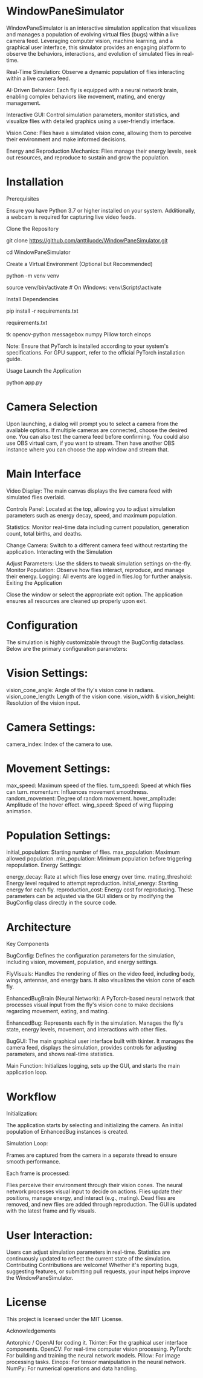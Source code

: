 # WindowPaneSimulator
WindowPaneSimulator is an interactive simulation application that visualizes and manages a population of evolving virtual flies (bugs) within a live camera feed. Leveraging computer vision, machine learning, and a graphical user interface, this simulator provides an engaging platform to observe the behaviors, interactions, and evolution of simulated flies in real-time.

Real-Time Simulation: Observe a dynamic population of flies interacting within a live camera feed.

AI-Driven Behavior: Each fly is equipped with a neural network brain, enabling complex behaviors like movement, mating, and energy management.

Interactive GUI: Control simulation parameters, monitor statistics, and visualize flies with detailed graphics using a user-friendly interface.

Vision Cone: Flies have a simulated vision cone, allowing them to perceive their environment and make informed decisions.

Energy and Reproduction Mechanics: Flies manage their energy levels, seek out resources, and reproduce to sustain and grow the population.

# Installation

Prerequisites

Ensure you have Python 3.7 or higher installed on your system. Additionally, a webcam is required for capturing live video feeds.

Clone the Repository

git clone https://github.com/anttiluode/WindowPaneSimulator.git

cd WindowPaneSimulator

Create a Virtual Environment (Optional but Recommended)

python -m venv venv

source venv/bin/activate  # On Windows: venv\Scripts\activate

Install Dependencies

pip install -r requirements.txt

requirements.txt

tk
opencv-python
messagebox
numpy
Pillow
torch
einops

Note: Ensure that PyTorch is installed according to your system's specifications. For GPU support, refer to the official PyTorch installation guide.

Usage
Launch the Application

python app.py

# Camera Selection

Upon launching, a dialog will prompt you to select a camera from the available options. If multiple cameras are connected, choose the desired one. You can also test the camera feed before confirming. You could also use OBS virtual cam, if you want to stream. Then have another OBS instance where 
you can choose the app window and stream that. 

# Main Interface

Video Display: The main canvas displays the live camera feed with simulated flies overlaid.

Controls Panel: Located at the top, allowing you to adjust simulation parameters such as energy decay, speed, and maximum population.

Statistics: Monitor real-time data including current population, generation count, total births, and deaths.

Change Camera: Switch to a different camera feed without restarting the application.
Interacting with the Simulation

Adjust Parameters: Use the sliders to tweak simulation settings on-the-fly.
Monitor Population: Observe how flies interact, reproduce, and manage their energy.
Logging: All events are logged in flies.log for further analysis.
Exiting the Application

Close the window or select the appropriate exit option. The application ensures all resources are cleaned up properly upon exit.

# Configuration
The simulation is highly customizable through the BugConfig dataclass. Below are the primary configuration parameters:

# Vision Settings:

vision_cone_angle: Angle of the fly's vision cone in radians.
vision_cone_length: Length of the vision cone.
vision_width & vision_height: Resolution of the vision input.

# Camera Settings:

camera_index: Index of the camera to use.
 
# Movement Settings:

max_speed: Maximum speed of the flies.
turn_speed: Speed at which flies can turn.
momentum: Influences movement smoothness.
random_movement: Degree of random movement.
hover_amplitude: Amplitude of the hover effect.
wing_speed: Speed of wing flapping animation.

# Population Settings:

initial_population: Starting number of flies.
max_population: Maximum allowed population.
min_population: Minimum population before triggering repopulation.
Energy Settings:

energy_decay: Rate at which flies lose energy over time.
mating_threshold: Energy level required to attempt reproduction.
initial_energy: Starting energy for each fly.
reproduction_cost: Energy cost for reproducing.
These parameters can be adjusted via the GUI sliders or by modifying the BugConfig class directly in the source code.

# Architecture

Key Components

BugConfig: Defines the configuration parameters for the simulation, including vision, movement, population, and energy settings.

FlyVisuals: Handles the rendering of flies on the video feed, including body, wings, antennae, and energy bars. It also visualizes the vision cone of each fly.

EnhancedBugBrain (Neural Network): A PyTorch-based neural network that processes visual input from the fly's vision cone to make decisions regarding movement, eating, and mating.

EnhancedBug: Represents each fly in the simulation. Manages the fly's state, energy levels, movement, and interactions with other flies.

BugGUI: The main graphical user interface built with tkinter. It manages the camera feed, displays the simulation, provides controls for adjusting parameters, and shows real-time statistics.

Main Function: Initializes logging, sets up the GUI, and starts the main application loop.

# Workflow

Initialization:

The application starts by selecting and initializing the camera.
An initial population of EnhancedBug instances is created.

Simulation Loop:

Frames are captured from the camera in a separate thread to ensure smooth performance.

Each frame is processed:

Flies perceive their environment through their vision cones.
The neural network processes visual input to decide on actions.
Flies update their positions, manage energy, and interact (e.g., mating).
Dead flies are removed, and new flies are added through reproduction.
The GUI is updated with the latest frame and fly visuals.

# User Interaction:

Users can adjust simulation parameters in real-time.
Statistics are continuously updated to reflect the current state of the simulation.
Contributing
Contributions are welcome! Whether it's reporting bugs, suggesting features, or submitting pull requests, your input helps improve the WindowPaneSimulator.

# License
This project is licensed under the MIT License.

Acknowledgements

Antorphic / OpenAI for coding it. 
Tkinter: For the graphical user interface components.
OpenCV: For real-time computer vision processing.
PyTorch: For building and training the neural network models.
Pillow: For image processing tasks.
Einops: For tensor manipulation in the neural network.
NumPy: For numerical operations and data handling.
